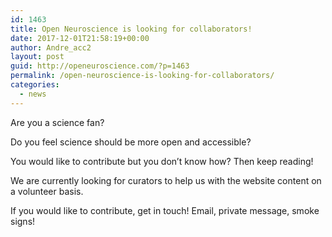 ```yaml
---
id: 1463
title: Open Neuroscience is looking for collaborators!
date: 2017-12-01T21:58:19+00:00
author: Andre_acc2
layout: post
guid: http://openeuroscience.com/?p=1463
permalink: /open-neuroscience-is-looking-for-collaborators/
categories:
  - news
---
```

Are you a science fan?
  
Do you feel science should be more open and accessible?
  
You would like to contribute but you don’t know how? Then keep reading!

We are currently looking for curators to help us with the website content on a volunteer basis.
  
If you would like to contribute, get in touch! Email, private message, smoke signs!